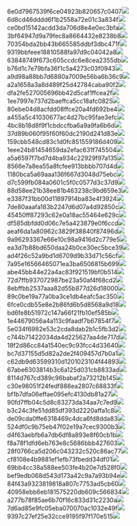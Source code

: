 6e0d7967539f6ce04923b820657c0407<img  src="https://img.alicdn.com/bao/uploaded/i4/2639837995/O1CN0128vl0PRwlhNmqng_!!2639837995.jpg_160x160.jpg">
6d8cd46dddd6f1b2558a72e01c3a834f<img  src="https://img.alicdn.com/bao/uploaded/i2/2639837995/O1CN0128vl0Ih2dy6u3Fm_!!2639837995.jpg_160x160.jpg">
ce0bd15142acdd3da706d8e4e0ec3bfa<img  src="https://img.alicdn.com/bao/uploaded/i4/2639837995/O1CN0128vl0fllq2rXpdZ_!!2639837995.jpg_160x160.jpg">
3bf64947d9a79fec8a8664432e8238b8<img  src="https://img.alicdn.com/bao/uploaded/i4/2639837995/O1CN0128vl0crlIuBjuDl_!!2639837995.jpg_160x160.jpg">
70354bda2bb43b665585ddbf3dbc471f<img  src="https://img.alicdn.com/bao/uploaded/i2/2639837995/O1CN0128vl0D5GYzGj0cb_!!2639837995.jpg_160x160.jpg">
9319bbfeee18810588fa97d9c04042a8<img  src="https://img.alicdn.com/bao/uploaded/i4/2639837995/O1CN0128vl0JYYHHBRonD_!!2639837995.jpg_160x160.jpg">
63848749f673c605ccdc6e8cea2355db<img  src="https://img.alicdn.com/bao/uploaded/i1/2639837995/O1CN0128vl0Y8l0ANbkeI_!!2639837995.jpg_160x160.jpg">
b76d1c7e79bfa36f1c5a4273c03f0943<img  src="https://img.alicdn.com/bao/uploaded/i3/2639837995/TB2IQQrqHZnBKNjSZFrXXaRLFXa_!!2639837995.jpg_160x160.jpg">
a9d98a88bb7d6880a7009e56ba6b36c9<img  src="https://img.alicdn.com/bao/uploaded/i2/2639837995/TB2mEA3prZnBKNjSZFGXXbt3FXa_!!2639837995.jpg_160x160.jpg">
a2a1658a3a8d489f25d42784caba90f2<img  src="https://img.alicdn.com/bao/uploaded/i4/2639837995/O1CN0128vl0FocLMl3t6j_!!2639837995.jpg_160x160.jpg">
dfa2fe527005696bb42d5caf1ffcea2f<img  src="https://img.alicdn.com/bao/uploaded/i1/2639837995/O1CN0128vl0iOV8GcpMnw_!!2639837995.jpg_160x160.jpg">
1ee7997e737d2baeffca5cc18afc0825<img  src="https://img.alicdn.com/bao/uploaded/i3/2639837995/O1CN0128vl0Hz4p0ZRPUw_!!2639837995.jpg_160x160.jpg">
80ebe04d8acfdd08ffce20a4fd692be4<img  src="https://img.alicdn.com/imgextra/i3/2639837995/O1CN0128vl0gnHOlMJGDr_!!2639837995.jpg">
a455a5c41030677ac4d27bc95fae3efc<img  src="https://img.alicdn.com/imgextra/i1/2639837995/O1CN0128vl0disvY03Itp_!!2639837995.jpg">
4bc8b18d8f9f1cbdccfba6a9a9fa6b6d<img  src="https://img.alicdn.com/imgextra/i3/2639837995/O1CN0128vl0Q4YFnNTsJC_!!2639837995.jpg">
37d89b060f95f60f60dc2190d241d83e<img  src="https://img.alicdn.com/imgextra/i1/2639837995/O1CN0128vl0QNeuihSfHz_!!2639837995.jpg">
159cbb548cd83c1d0fc851559186d409<img  src="https://img.alicdn.com/imgextra/i1/2639837995/O1CN0128vl0Pm9IoIK8Dt_!!2639837995.jpg">
1eee24b81454659da2efac631f745504<img  src="https://img.alicdn.com/imgextra/i2/2639837995/O1CN0128vl0RTQL50eDwf_!!2639837995.jpg">
a5a6597f7bd7d4ba934c22929f97a135<img  src="https://img.alicdn.com/imgextra/i2/2639837995/O1CN0128vl0PJYLAPH6H4_!!2639837995.jpg">
8566e7a8ea55a8fcfee913bbbb707d4d<img  src="https://img.alicdn.com/imgextra/i4/2639837995/O1CN0128vl0Q4XqrSNQKq_!!2639837995.jpg">
1180bca5a69aaa136f667d3048d75ebc<img  src="https://img.alicdn.com/imgextra/i2/2639837995/O1CN0128vl0Rdyu48BFtX_!!2639837995.jpg">
d7c599fb084a0601c5f0c0577d3c37d9<img  src="https://img.alicdn.com/imgextra/i1/2639837995/O1CN0128vl0RdyIiKWBc5_!!2639837995.jpg">
88d58ee21b38ee81b463238c9bd659e3<img  src="https://img.alicdn.com/imgextra/i2/2639837995/O1CN0128vl0Qf1CH9bRJ3_!!2639837995.jpg">
e3387f31bb00d11897914ba83e4f3924<img  src="https://img.alicdn.com/imgextra/i2/2639837995/O1CN0128vl0OsGx7S2nV2_!!2639837995.jpg">
7de80aaafa183b2247d6d07a4d92850c<img  src="https://img.alicdn.com/imgextra/i1/2639837995/O1CN0128vl0RTPnoVrsE9_!!2639837995.jpg">
45450ff87293c62e0a18ac55464e629c<img  src="https://img.alicdn.com/imgextra/i2/2639837995/O1CN0128vl0PmAZo5pIee_!!2639837995.jpg">
df585dbfdd0d06c7e5a423879e0f6ccd<img  src="https://img.alicdn.com/imgextra/i3/2639837995/O1CN0128vl0QNeqZ5NNxf_!!2639837995.jpg">
aeaf6da1a80962c3829f38840f87496d<img  src="https://img.alicdn.com/imgextra/i3/2639837995/O1CN0128vl0OXz7aOWAri_!!2639837995.jpg">
9a96293367e66e10c98a9416d2c779e5<img  src="https://img.alicdn.com/imgextra/i2/2639837995/O1CN0128vl0Q4YSFT5SfJ_!!2639837995.jpg">
ea3d7b88bd650daa24b0ce30ec5bce39<img  src="https://img.alicdn.com/imgextra/i2/2639837995/O1CN0128vl0RdzAfINFzs_!!2639837995.jpg">
ad4f26c52a9bd1d6709d9b33d71c56cf<img  src="https://img.alicdn.com/imgextra/i2/2639837995/O1CN0128vl0Qf1SsodCVw_!!2639837995.jpg">
7a95e16566465071ea3ba6506815b699<img  src="https://img.alicdn.com/imgextra/i1/2639837995/O1CN0128vl0PmAub8CPZf_!!2639837995.jpg">
abe45bb44e22a4ac83f921519bf0b514<img  src="https://img.alicdn.com/imgextra/i4/2639837995/O1CN0128vl0RTQk0rF1NX_!!2639837995.jpg">
72d7ffb937072987be23a50af4f68cd2<img  src="https://img.alicdn.com/imgextra/i2/2639837995/O1CN0128vl0PJYblPee60_!!2639837995.jpg">
8ebffbb2537aaa82d55b877d26d18000<img  src="https://img.alicdn.com/imgextra/i4/2639837995/O1CN0128vl0Pm9lvYFm0o_!!2639837995.jpg">
89c0be19a77a0ba3ce1db4eafc5ac350<img  src="https://img.alicdn.com/imgextra/i2/2639837995/O1CN0128vl0Pm9dcMKtHk_!!2639837995.jpg">
6fce0cdb55e8e2b86fd6b5d8568a9d18<img  src="https://img.alicdn.com/imgextra/i1/2639837995/O1CN0128vl0R4DmccsLnH_!!2639837995.jpg">
bd6fe8b51972c147a66f21fb10ef585b<img  src="https://img.alicdn.com/imgextra/i4/2639837995/O1CN0128vl0PmAVeBIGVq_!!2639837995.jpg">
1e44679056a4a113c9faadf7b67854f7<img  src="https://img.alicdn.com/imgextra/i3/2639837995/O1CN0128vl0R4Da8ika7R_!!2639837995.jpg">
5e034f6982e53c2cda8dab2b1c5fb3d2<img  src="https://img.alicdn.com/imgextra/i4/2639837995/O1CN0128vl0QGHBefGRnV_!!2639837995.jpg">
c744b71422034da4d225627aa4de717d<img  src="https://img.alicdn.com/imgextra/i3/2639837995/O1CN0128vl0OXzzbZqwWm_!!2639837995.jpg">
18f2d86cc84a1540ec9c93fcc4d33640<img  src="https://img.alicdn.com/imgextra/i4/2639837995/O1CN0128vl0QNdyd1YP1Y_!!2639837995.jpg">
bc7d37155d5d82a2de2f409457d7b0a1<img  src="https://img.alicdn.com/imgextra/i2/2639837995/O1CN0128vl0Pm9Ef97NdY_!!2639837995.jpg">
c62db9d63599310d1201023104f44893<img  src="https://img.alicdn.com/imgextra/i1/2639837995/O1CN0128vl0RTQsK59Y3z_!!2639837995.jpg">
67abe6303814b3c6a125d031cb8833ad<img  src="https://img.alicdn.com/imgextra/i3/2639837995/O1CN0128vl0Rdz6Verln7_!!2639837995.jpg">
8114d767cd389c96babaf2a73212b145<img  src="https://img.alicdn.com/imgextra/i3/2639837995/O1CN0128vl0OXzBlBH16T_!!2639837995.jpg">
c30e98051f24fedf888ea2807c68833f<img  src="https://img.alicdn.com/imgextra/i2/2639837995/O1CN0128vl0Rdzm3JLzqn_!!2639837995.jpg">
bf1b7dfa06effae095efc4130db81a27<img  src="https://img.alicdn.com/imgextra/i4/2639837995/O1CN0128vl0RTP47jvhY5_!!2639837995.jpg">
90fd7ffb04c5d8c83273da34aa7c7ed9<img  src="https://img.alicdn.com/imgextra/i3/2639837995/O1CN0128vl0Q4XmiPCnNw_!!2639837995.jpg">
b3c24c3fe51dd85df393d2220affa1c8<img  src="https://img.alicdn.com/imgextra/i2/2639837995/O1CN0128vl0PmBiTVEAO7_!!2639837995.jpg">
de09cda0ffe6318469c4dca6fd8dda83<img  src="https://img.alicdn.com/imgextra/i3/2639837995/O1CN0128vl0PJXbT28REl_!!2639837995.jpg">
524df0c9b75eb47f02e19a7cec9300b3<img  src="https://img.alicdn.com/imgextra/i4/2639837995/O1CN0128vl0Q4YO7us54g_!!2639837995.jpg">
d4f63aebfb6a7db6df8a893e8f60cb1b<img  src="https://img.alicdn.com/imgextra/i2/2639837995/O1CN0128vl0Qq4GFhEsMz_!!2639837995.jpg">
f8a78f1dfd6eb763e8c5686bbb427603<img  src="https://img.alicdn.com/imgextra/i3/2639837995/O1CN0128vl0QGHely71av_!!2639837995.jpg">
28f0766ca5d206c043232c520c86ac77<img  src="https://img.alicdn.com/imgextra/i1/2639837995/O1CN0128vl0QNe6wGgFf9_!!2639837995.jpg">
cf8108e4b9881ef1efb73fbedd34df01<img  src="https://img.alicdn.com/imgextra/i2/2639837995/O1CN0128vl0QGHFohkMLc_!!2639837995.jpg">
69bb4cc38a588ee503fe4b20e7d528f0<img  src="https://img.alicdn.com/imgextra/i4/2639837995/O1CN0128vl0OY0C5keACT_!!2639837995.jpg">
bef9edb068d543d173a42c9a7a93b94e<img  src="https://img.alicdn.com/imgextra/i1/2639837995/O1CN0128vl0PmAdxQArWO_!!2639837995.jpg">
84f43a9323819818a807c7753ad5cb60<img  src="https://img.alicdn.com/imgextra/i4/2639837995/O1CN0128vl0OsH1GiJ0Lu_!!2639837995.jpg">
40958ebb6eb181575220db609c566834<img  src="https://img.alicdn.com/imgextra/i3/2639837995/O1CN0128vl0Qf0OQ6clte_!!2639837995.jpg">
a277b78f85ae6b70f16c833d31c2230a<img  src="https://img.alicdn.com/imgextra/i1/2639837995/O1CN0128vl0QtQ2JjdxaP_!!2639837995.jpg">
7d6ad85e9fc05eba070070ac1032e49f<img  src="https://img.alicdn.com/imgextra/i2/2639837995/O1CN0128vl0QWmbQ0yrp1_!!2639837995.jpg">
9397c27ef25e32cce9195f97f170e515<img  src="https://img.alicdn.com/imgextra/i1/2639837995/O1CN0128vl0QWo0hnNUuI_!!2639837995.jpg">
